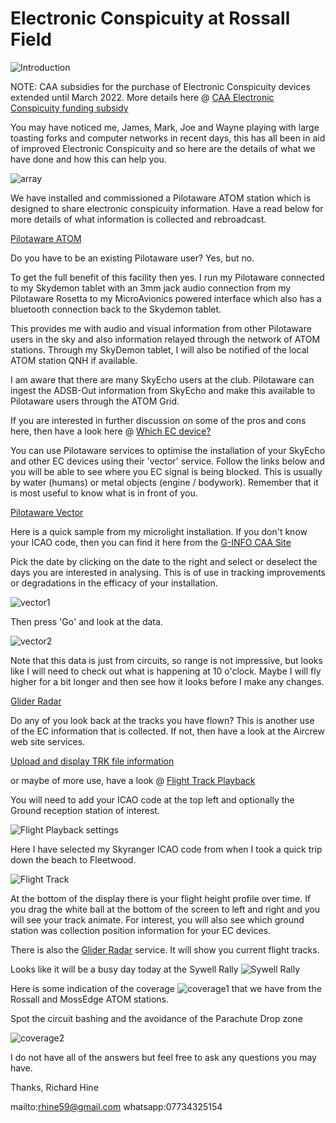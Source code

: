 # Electronic Conspicuity at Rossall Field

![Introduction](images/2021/09/introduction.png)

NOTE: CAA subsidies for the purchase of Electronic Conspicuity devices extended until March 2022. More details here @ [CAA Electronic Conspicuity funding subsidy](https://www.caa.co.uk/General-aviation/Aircraft-ownership-and-maintenance/Electronic-Conspicuity-devices/)

You may have noticed me, James, Mark, Joe and Wayne playing with large toasting forks and computer networks in recent days, this has all been in aid of improved Electronic Conspicuity and so here are the details of what we have done and how this can help you.

![array](images/2021/09/array.png)

We have installed and commissioned a Pilotaware ATOM station which is designed to share electronic conspicuity information. Have a read below for more details of what information is collected and rebroadcast.

[Pilotaware ATOM](https://www.pilotaware.com/atom)

Do you have to be an existing Pilotaware user? Yes, but no.

To get the full benefit of this facility then yes. I run my Pilotaware connected to my Skydemon tablet with an 3mm jack audio connection from my Pilotaware Rosetta to my MicroAvionics powered interface which also has a bluetooth connection back to the Skydemon tablet.

This provides me with audio and visual information from other Pilotaware users in the sky and also information relayed through the network of ATOM stations. Through my SkyDemon tablet, I will also be notified of the local ATOM station QNH if available.

I am aware that there are many SkyEcho users at the club. Pilotaware can ingest the ADSB-Out information from SkyEcho and make this available to Pilotaware users through the ATOM Grid.

If you are interested in further discussion on some of the pros and cons here, then have a look here @ [Which EC device?](http://forum.pilotaware.com/index.php?topic=1804.0)

You can use Pilotaware services to optimise the installation of your SkyEcho and other EC devices using their 'vector' service. Follow the links below and you will be able to see where you EC signal is being blocked. This is usually by water (humans) or metal objects (engine / bodywork). Remember that it is most useful to know what is in front of you.

[Pilotaware Vector](https://www.pilotaware.com/analysis/vector)

Here is a quick sample from my microlight installation. If you don't know your ICAO code, then you can find it here from the [G-INFO CAA Site](https://siteapps.caa.co.uk/g-info/)

Pick the date by clicking on the date to the right and select or deselect the days you are interested in analysing. This is of use in tracking improvements or degradations in the efficacy of your installation.

![vector1](images/2021/09/vector1.png)

Then press 'Go' and look at the data.

![vector2](images/2021/09/vector2.png)

Note that this data is just from circuits, so range is not impressive, but looks like I will need to check out what is happening at 10 o'clock. Maybe I will fly higher for a bit longer and then see how it looks before I make any changes.

[Glider Radar](https://www.gliderradar.com/center/53.96235,-2.76512/zoom/12/time/15)

Do any of you look back at the tracks you have flown? This is another use of the EC information that is collected. If not, then have a look at the Aircrew web site services.

[Upload and display TRK file information](https://aircrew.co.uk/playback/)

or maybe of more use, have a look @ [Flight Track Playback](https://aircrew.co.uk/playback/groundstations/?ICAO=404bcd&RxType=PAW&adbVariant=*&Station=*&start=1630494000&end=1630504800)

You will need to add your ICAO code at the top left and optionally the Ground reception station of interest.

![Flight Playback settings](images/2021/09/flight-playback-settings.png)

Here I have selected my Skyranger ICAO code from when I took a quick trip down the beach to Fleetwood.

![Flight Track](images/2021/09/flight-track.png)

At the bottom of the display there is your flight height profile over time. If you drag the white ball at the bottom of the screen to left and right and you will see your track animate. For interest, you will also see which ground station was collection position information for your EC devices.

There is also the [Glider Radar](https://www.gliderradar.com/center/53.85374,-2.69234/zoom/11/time/15) service. It will show you current flight tracks.

Looks like it will be a busy day today at the Sywell Rally ![Sywell Rally](images/2021/09/sywell-rally.png)

Here is some indication of the coverage ![coverage1](images/2021/09/coverage1.png) that we have from the Rossall and MossEdge ATOM stations.

Spot the circuit bashing and the avoidance of the Parachute Drop zone

![coverage2](images/2021/09/coverage2.png)

I do not have all of the answers but feel free to ask any questions you may have.

Thanks, Richard Hine

mailto:rhine59@gmail.com
whatsapp:07734325154

